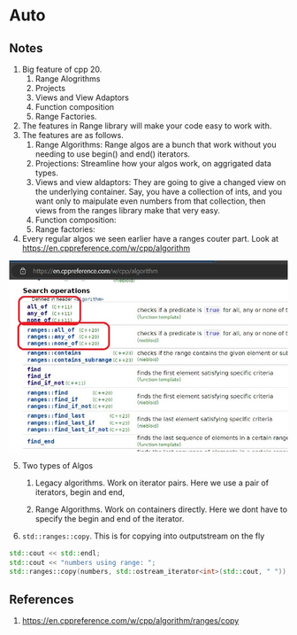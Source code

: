 # Auto

## Notes
1. Big feature of cpp 20.
   1. Range Alogrithms
   2. Projects
   3. Views and View Adaptors
   4. Function composition
   5. Range Factories.
2. The features in Range library will make your code easy to work with. 
3. The features are as follows.
   1. Range Algorithms: Range algos are a bunch that work without you needing to use begin() and end() iterators.
   2. Projections: Streamline how your algos work, on aggrigated data types.
   3. Views and view aldaptors: They are going to give a changed view on the underlying container. Say, you have a collection of ints, and you want only to maipulate even numbers from that collection, then views from the ranges library make that very easy.
   4. Function composition: 
   5. Range factories: 
4. Every regular algos we seen earlier have a ranges couter part. Look at https://en.cppreference.com/w/cpp/algorithm

![Range Alogs](50_50_RangeAlogs_CppReference.jpg)

5. Two types of Algos

   1. Legacy algorithms. Work on iterator pairs. Here we use a pair of iterators, begin and end, 

   2. Range Algorithms. Work on containers directly. Here we dont have to specify the begin and end of the iterator. 

6. `std::ranges::copy`. This is for copying into outputstream on the fly

```cpp
std::cout << std::endl;
std::cout << "numbers using range: ";
std::ranges::copy(numbers, std::ostream_iterator<int>(std::cout, " "));
```

## References

1. https://en.cppreference.com/w/cpp/algorithm/ranges/copy

